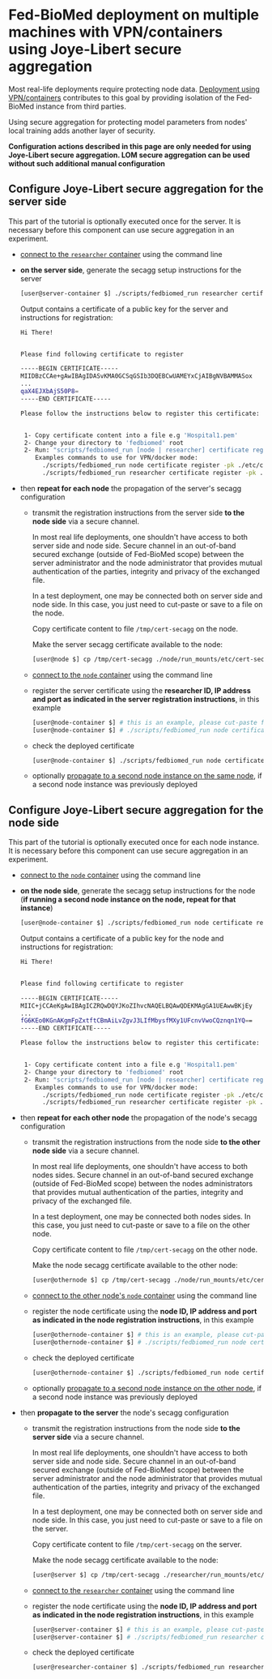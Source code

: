 # Fed-BioMed deployment on multiple machines with VPN/containers using Joye-Libert secure aggregation

Most real-life deployments require protecting node data. [Deployment using VPN/containers](./deployment-vpn.md) contributes to this goal by providing isolation of the Fed-BioMed instance from third parties.

Using secure aggregation for protecting model parameters from nodes' local training adds another layer of security.

**Configuration actions described in this page are only needed for using Joye-Libert secure aggregation. LOM secure aggregation can be used without such additional manual configuration**


## Configure Joye-Libert secure aggregation for the server side

This part of the tutorial is optionally executed once for the server.
It is necessary before this component can use secure aggregation in an experiment.

* [connect to the `researcher` container](./deployment-vpn.md#use-the-server) using the command line

* **on the server side**, generate the secagg setup instructions for the server

    ```bash
    [user@server-container $] ./scripts/fedbiomed_run researcher certificate registration-instructions
    ```

    Output contains a certificate of a public key for the server and instructions for registration:

    ```bash
    Hi There! 


    Please find following certificate to register 

    -----BEGIN CERTIFICATE-----
    MIIDBzCCAe+gAwIBAgIDASvKMA0GCSqGSIb3DQEBCwUAMEYxCjAIBgNVBAMMASox
    ...
    qaX4EJXbAjS50P8=
    -----END CERTIFICATE-----

    Please follow the instructions below to register this certificate:


     1- Copy certificate content into a file e.g 'Hospital1.pem'
     2- Change your directory to 'fedbiomed' root
     2- Run: "scripts/fedbiomed_run [node | researcher] certificate register -pk [PATH WHERE CERTIFICATE IS SAVED] -pi researcher_2bd34852-830b-48f0-9f58-613f3e643d42  --ip 10.222.0.2 --port 14000"
        Examples commands to use for VPN/docker mode:
          ./scripts/fedbiomed_run node certificate register -pk ./etc/cert-secagg -pi researcher_2bd34852-830b-48f0-9f58-613f3e643d42 --ip 10.222.0.2 --port 14000
          ./scripts/fedbiomed_run researcher certificate register -pk ./etc/cert-secagg -pi researcher_2bd34852-830b-48f0-9f58-613f3e643d42 --ip 10.222.0.2 --port 14000
    ```

* then **repeat for each node** the propagation of the server's secagg configuration

    * transmit the registration instructions from the server side **to the node side** via a secure channel.

        In most real life deployments, one shouldn't have access to both server side and node side. Secure channel in an out-of-band secured exchange (outside of Fed-BioMed scope) between the server administrator and the node administrator that provides mutual authentication of the parties, integrity and privacy of the exchanged file.

        In a test deployment, one may be connected both on server side and node side. In this case, you just need to cut-paste or save to a file on the node.

        Copy certificate content to file `/tmp/cert-secagg` on the node.

        Make the server secagg certificate available to the node:

        ```bash
        [user@node $] cp /tmp/cert-secagg ./node/run_mounts/etc/cert-secagg
        ```

    * [connect to the `node` container](./deployment-vpn.md#use-the-node) using the command line

    * register the server certificate using the **researcher ID, IP address and port as indicated in the server registration instructions**, in this example

        ```bash
        [user@node-container $] # this is an example, please cut-paste from your registration instructions
        [user@node-container $] # ./scripts/fedbiomed_run node certificate register -pk ./etc/cert-secagg -pi researcher_2bd34852-830b-48f0-9f58-613f3e643d42  --ip 10.222.0.2 --port 14000
        ```

    * check the deployed certificate

        ```bash
        [user@node-container $] ./scripts/fedbiomed_run node certificate list
        ```

    * optionally [propagate to a second node instance on the same node](./deployment-vpn-node2.md#configure-joye-libert-secure-aggregation-for-the-server-side-for-a-second-node-instance), if a second node instance was previously deployed


## Configure Joye-Libert secure aggregation for the node side

This part of the tutorial is optionally executed once for each node instance.
It is necessary before this component can use secure aggregation in an experiment.

* [connect to the `node` container](./deployment-vpn.md#use-the-node) using the command line

* **on the node side**, generate the secagg setup instructions for the node (**if running a second node instance on the node, repeat for that instance**)

    ```bash
    [user@node-container $] ./scripts/fedbiomed_run node certificate registration-instructions
    ```

    Output contains a certificate of a public key for the node and instructions for registration:

    ```bash
    Hi There!


    Please find following certificate to register

    -----BEGIN CERTIFICATE-----
    MIIC+jCCAeKgAwIBAgICZRQwDQYJKoZIhvcNAQELBQAwQDEKMAgGA1UEAwwBKjEy
    ...
    fG6KEo0KGnAKgmFpZxtftCBmAiLvZgvJ3LIfMbysfMXy1UFcnvVwoCQznqn1YQ==
    -----END CERTIFICATE-----

    Please follow the instructions below to register this certificate:


     1- Copy certificate content into a file e.g 'Hospital1.pem'
     2- Change your directory to 'fedbiomed' root
     2- Run: "scripts/fedbiomed_run [node | researcher] certificate register -pk [PATH WHERE CERTIFICATE IS SAVED] -pi node_964bdca9-809d-49b8-a9c4-8ba3d108c1ae  --ip 10.221.0.2 --port 14001"
        Examples commands to use for VPN/docker mode:
          ./scripts/fedbiomed_run node certificate register -pk ./etc/cert-secagg -pi node_964bdca9-809d-49b8-a9c4-8ba3d108c1ae --ip 10.221.0.2 --port 14001
          ./scripts/fedbiomed_run researcher certificate register -pk ./etc/cert-secagg -pi node_964bdca9-809d-49b8-a9c4-8ba3d108c1ae --ip 10.221.0.2 --port 14001
    ```

* then **repeat for each other node** the propagation of the node's secagg configuration

    * transmit the registration instructions from the node side **to the other node side** via a secure channel.

        In most real life deployments, one shouldn't have access to both nodes sides. Secure channel in an out-of-band secured exchange (outside of Fed-BioMed scope) between the nodes administrators that provides mutual authentication of the parties, integrity and privacy of the exchanged file.

        In a test deployment, one may be connected both nodes sides. In this case, you just need to cut-paste or save to a file on the other node.

        Copy certificate content to file `/tmp/cert-secagg` on the other node.

        Make the node secagg certificate available to the other node:

        ```bash
        [user@othernode $] cp /tmp/cert-secagg ./node/run_mounts/etc/cert-secagg
        ```

    * [connect to the other node's `node` container](./deployment-vpn.md#use-the-node) using the command line

    * register the node certificate using the **node ID, IP address and port as indicated in the node registration instructions**, in this example

        ```bash
        [user@othernode-container $] # this is an example, please cut-paste from your registration instructions
        [user@othernode-container $] # ./scripts/fedbiomed_run node certificate register -pk ./etc/cert-secagg -pi node_964bdca9-809d-49b8-a9c4-8ba3d108c1ae  --ip 10.221.0.2 --port 14001
        ```

    * check the deployed certificate

        ```bash
        [user@othernode-container $] ./scripts/fedbiomed_run node certificate list
        ```

    * optionally [propagate to a second node instance on the other node](./deployment-vpn-node2.md/#configure-joye-libert-secure-aggregation-for-the-node-side-for-a-second-node-instance), if a second node instance was previously deployed

* then **propagate to the server** the node's secagg configuration

    * transmit the registration instructions from the node side **to the server side** via a secure channel.

        In most real life deployments, one shouldn't have access to both server side and node side. Secure channel in an out-of-band secured exchange (outside of Fed-BioMed scope) between the server administrator and the node administrator that provides mutual authentication of the parties, integrity and privacy of the exchanged file.

        In a test deployment, one may be connected both on server side and node side. In this case, you just need to cut-paste or save to a file on the server.

        Copy certificate content to file `/tmp/cert-secagg` on the server.

        Make the node secagg certificate available to the node:

        ```bash
        [user@server $] cp /tmp/cert-secagg ./researcher/run_mounts/etc/cert-secagg
        ```

    * [connect to the `researcher` container](./deployment-vpn.md#use-the-server) using the command line

    * register the node certificate using the **node ID, IP address and port as indicated in the node registration instructions**, in this example

        ```bash
        [user@server-container $] # this is an example, please cut-paste from your registration instructions
        [user@server-container $] # ./scripts/fedbiomed_run researcher certificate register -pk ./etc/cert-secagg -pi node_964bdca9-809d-49b8-a9c4-8ba3d108c1ae  --ip 10.221.0.2 --port 14001
        ```

    * check the deployed certificate

        ```bash
        [user@researcher-container $] ./scripts/fedbiomed_run researcher certificate list
        ```


